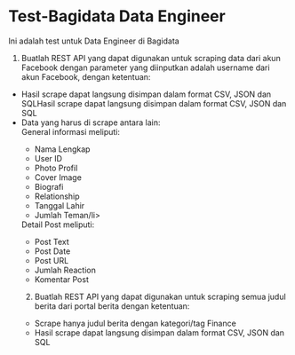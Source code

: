 # Test-Bagidata Data Engineer
Ini adalah test untuk Data Engineer di Bagidata

1. Buatlah REST API yang dapat digunakan untuk scraping data dari akun Facebook dengan parameter yang diinputkan adalah username dari akun Facebook, dengan ketentuan:
<ul>
  <li>Hasil scrape dapat langsung disimpan dalam format CSV, JSON dan SQLHasil scrape dapat langsung disimpan dalam format CSV, JSON dan SQL</li>
  <li>Data yang harus di scrape antara lain:</li>
    General informasi meliputi:
    <ul>
    <li>Nama Lengkap</li>
    <li>User ID</li>
    <li>Photo Profil</li>
    <li>Cover Image</li>
    <li>Biografi</li>
    <li>Relationship</li>
    <li>Tanggal Lahir</li>
    <li>Jumlah Teman/li></ul>
    Detail Post meliputi:
    <ul>
    <li>Post Text</li>
    <li>Post Date</li>
    <li>Post URL</li>
    <li>Jumlah Reaction</li>
    <li>Komentar Post</li>
  </ul>



2. Buatlah REST API yang dapat digunakan untuk scraping semua judul berita dari portal berita dengan ketentuan:
<ul>
  <li>Scrape hanya judul berita dengan kategori/tag Finance</li>
  <li>Hasil scrape dapat langsung disimpan dalam format CSV, JSON dan SQL</li>
</ul>
  
